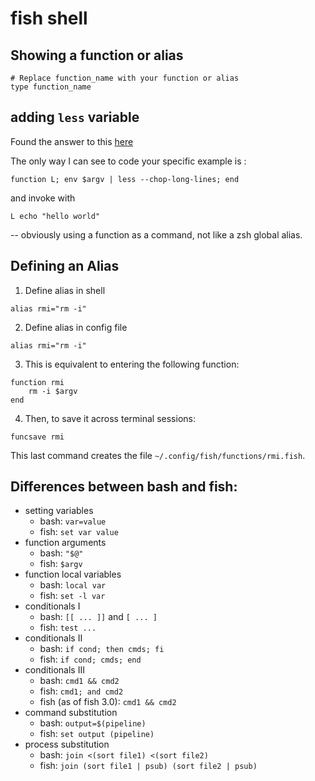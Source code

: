 # fish shell

## Showing a function or alias

```shell
# Replace function_name with your function or alias
type function_name
```

## adding `less` variable

Found the answer to this [here](https://stackoverflow.com/questions/27471823/zsh-global-alias-equivalent-in-fish-shell#comment43416010_27471823)

The only way I can see to code your specific example is :

```shell
function L; env $argv | less --chop-long-lines; end
``` 

and invoke with 

```shell
L echo "hello world"
```

-- obviously using a function as a command, not like a zsh global alias.

## Defining an Alias

1. Define alias in shell
```fish
alias rmi="rm -i"
```

2. Define alias in config file
```fish
alias rmi="rm -i"
```

3. This is equivalent to entering the following function:
```fish
function rmi
    rm -i $argv
end
```

4. Then, to save it across terminal sessions:
```fish
funcsave rmi
```

This last command creates the file `~/.config/fish/functions/rmi.fish`.


## Differences between bash and fish:

*   setting variables
    *   bash: `var=value`
    *   fish: `set var value`
*   function arguments
    *   bash: `"$@"`
    *   fish: `$argv`
*   function local variables
    *   bash: `local var`
    *   fish: `set -l var`
*   conditionals I
    *   bash: `[[ ... ]]` and `[ ... ]`
    *   fish: `test ...`
*   conditionals II
    *   bash: `if cond; then cmds; fi`
    *   fish: `if cond; cmds; end`
*   conditionals III
    *   bash: `cmd1 && cmd2`
    *   fish: `cmd1; and cmd2`
    *   fish (as of fish 3.0): `cmd1 && cmd2`
*   command substitution
    *   bash: `output=$(pipeline)`
    *   fish: `set output (pipeline)`
*   process substitution
    *   bash: `join <(sort file1) <(sort file2)`
    *   fish: `join (sort file1 | psub) (sort file2 | psub)`
